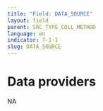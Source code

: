 ```yaml
---
title: "Field: DATA_SOURCE"
layout: field
parent: SRC_TYPE_COLL_METHOD
language: en
indicator: 7-1-1
slug: DATA_SOURCE
---
```

# Data providers

NA